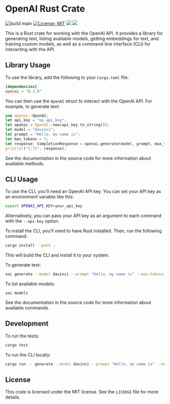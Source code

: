 

# OpenAI Rust Crate

![build main](https://github.com/ri5t3ai/oai/actions/workflows/rust.yml/badge.svg?branch=main) [![License: MIT](https://img.shields.io/badge/License-MIT-yellow.svg)](https://opensource.org/licenses/MIT) <img src="https://img.shields.io/badge/Contributions-welcome-blueviolet" />         <img src="https://img.shields.io/badge/Maintained%3F-yes-green.svg" /></a>

This is a Rust crate for working with the OpenAI API. It provides a library for generating text, listing available models, getting embeddings for text, and training custom models, as well as a command-line interface (CLI) for interacting with the API.

## Library Usage

To use the library, add the following to your `Cargo.toml` file:

```toml
[dependencies]
openai = "0.1.0"
```

You can then use the `OpenAI` struct to interact with the OpenAI API. For example, to generate text:

```rust
use openai::OpenAI;
let api_key = "my_api_key";
let openai = OpenAI::new(api_key.to_string());
let model = "davinci";
let prompt = "Hello, my name is";
let max_tokens = 5;
let response: CompletionResponse = openai.generate(model, prompt, max_tokens).await.unwrap();
println!("{:?}", response);
```

See the documentation in the source code for more information about available methods.

## CLI Usage

To use the CLI, you'll need an OpenAI API key. You can set your API key as an environment variable like this:

```sh
export OPENAI_API_KEY=your_api_key
```

Alternatively, you can pass your API key as an argument to each command with the `--api-key` option.

To install the CLI, you'll need to have Rust installed. Then, run the following command:

```sh
cargo install --path .
```

This will build the CLI and install it to your system.

To generate text:

```sh
oai generate --model davinci --prompt "Hello, my name is" --max-tokens 5
```

To list available models:

```
oai models
```

See the documentation in the source code for more information about available commands.

## Development

To run the tests:
```sh
cargo test
```

To run the CLI locally:
```sh
cargo run -- generate --model davinci --prompt "Hello, my name is" --max-tokens 5
```

## License

This crate is licensed under the MIT license. See the `LICENSE` file for more details.
